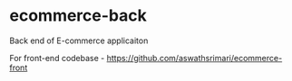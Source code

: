 # ecommerce-back
Back end of E-commerce applicaiton 

For front-end codebase - https://github.com/aswathsrimari/ecommerce-front
